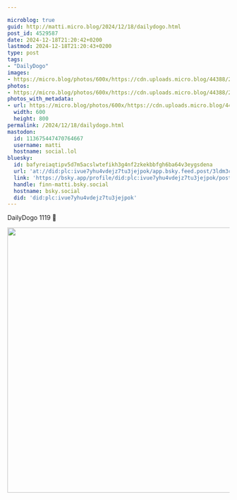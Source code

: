 ```yaml
---

microblog: true
guid: http://matti.micro.blog/2024/12/18/dailydogo.html
post_id: 4529587
date: 2024-12-18T21:20:42+0200
lastmod: 2024-12-18T21:20:43+0200
type: post
tags:
- "DailyDogo"
images:
- https://micro.blog/photos/600x/https://cdn.uploads.micro.blog/44388/2024/9d89faad9427416089490b9f06c4b81a.jpg
photos:
- https://micro.blog/photos/600x/https://cdn.uploads.micro.blog/44388/2024/9d89faad9427416089490b9f06c4b81a.jpg
photos_with_metadata:
- url: https://micro.blog/photos/600x/https://cdn.uploads.micro.blog/44388/2024/9d89faad9427416089490b9f06c4b81a.jpg
  width: 600
  height: 800
permalink: /2024/12/18/dailydogo.html
mastodon:
  id: 113675447470764667
  username: matti
  hostname: social.lol
bluesky:
  id: bafyreiaqtipv5d7m5acslwtefikh3g4nf2zkekbbfgh6ba64v3eygsdena
  url: 'at://did:plc:ivue7yhu4vdejz7tu3jejpok/app.bsky.feed.post/3ldm3cogndd23'
  link: 'https://bsky.app/profile/did:plc:ivue7yhu4vdejz7tu3jejpok/post/3ldm3cogndd23'
  handle: finn-matti.bsky.social
  hostname: bsky.social
  did: 'did:plc:ivue7yhu4vdejz7tu3jejpok'
---
```

DailyDogo 1119 🐶

<img src="/media/uploads/2024/9d89faad9427416089490b9f06c4b81a.jpg" width="600" alt="" />
